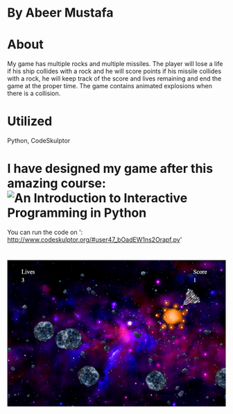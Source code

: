 # By Abeer Mustafa
# About
My game has multiple rocks and multiple missiles. The player will lose a life if his ship collides with a rock and he will score points if his missile collides with a rock, he will keep track of the score and lives remaining and end the game at the proper time. The game contains animated explosions when there is a collision.
#
# Utilized
Python, CodeSkulptor
#
# I have designed my game after this amazing course: ![An Introduction to Interactive Programming in Python](https://www.coursera.org/learn/interactive-python-1?specialization=computer-fundamentals) 
You can run the code on ': http://www.codeskulptor.org/#user47_bOadEW1ns2Orapf.py'
#
![Spaceship Game](home.png)

